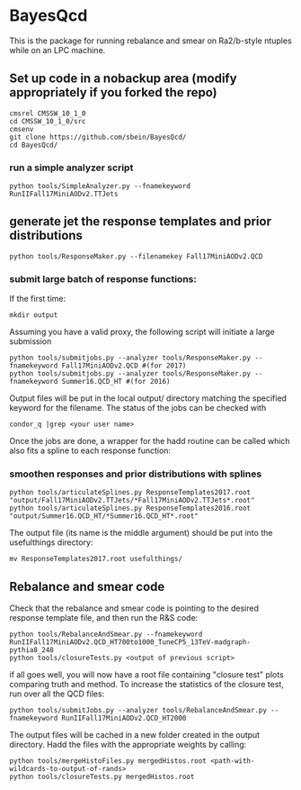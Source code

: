 # BayesQcd

This is the package for running rebalance and smear on Ra2/b-style ntuples while on an LPC machine. 
## Set up code in a nobackup area (modify appropriately if you forked the repo)

```
cmsrel CMSSW_10_1_0
cd CMSSW_10_1_0/src
cmsenv
git clone https://github.com/sbein/BayesQcd/
cd BayesQcd/
```

### run a simple analyzer script

```
python tools/SimpleAnalyzer.py --fnamekeyword RunIIFall17MiniAODv2.TTJets
```

## generate jet the response templates and prior distributions

```
python tools/ResponseMaker.py --filenamekey Fall17MiniAODv2.QCD
```

### submit large batch of response functions:

If the first time:
```
mkdir output
```

Assuming you have a valid proxy, the following script will initiate a large submission 

```
python tools/submitjobs.py --analyzer tools/ResponseMaker.py --fnamekeyword Fall17MiniAODv2.QCD #(for 2017)
python tools/submitjobs.py --analyzer tools/ResponseMaker.py --fnamekeyword Summer16.QCD_HT #(for 2016)
```

Output files will be put in the local output/<keyword> directory matching the specified keyword for the filename. The status of the jobs can be checked with

```
condor_q |grep <your user name>
```

Once the jobs are done, a wrapper for the hadd routine can be called which also fits a spline to each response function:

### smoothen responses and prior distributions with splines
```
python tools/articulateSplines.py ResponseTemplates2017.root "output/Fall17MiniAODv2.TTJets/*Fall17MiniAODv2.TTJets*.root"
python tools/articulateSplines.py ResponseTemplates2016.root "output/Summer16.QCD_HT/*Summer16.QCD_HT*.root"
```

The output file (its name is the middle argument) should be put into the usefulthings directory:

```
mv ResponseTemplates2017.root usefulthings/
```

## Rebalance and smear code

Check that the rebalance and smear code is pointing to the desired response template file, and then run the R&S code:

```
python tools/RebalanceAndSmear.py --fnamekeyword RunIIFall17MiniAODv2.QCD_HT700to1000_TuneCP5_13TeV-madgraph-pythia8_248
python tools/closureTests.py <output of previous script>
```

if all goes well, you will now have a root file containing "closure test" plots comparing truth and method. To increase the statistics of the closure test, run over all the QCD files:

```
python tools/submitJobs.py --analyzer tools/RebalanceAndSmear.py --fnamekeyword RunIIFall17MiniAODv2.QCD_HT2000
```

The output files will be cached in a new folder created in the output directory. Hadd the files with the appropriate weights by calling:

```
python tools/mergeHistoFiles.py mergedHistos.root <path-with-wildcards-to-output-of-rands>
python tools/closureTests.py mergedHistos.root
```
